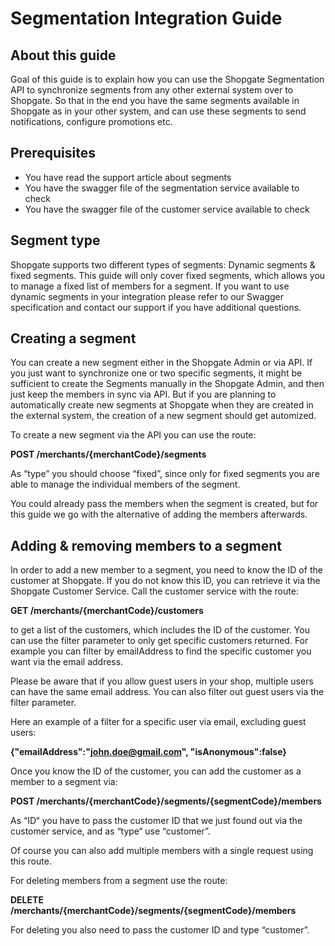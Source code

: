 # Segmentation Integration Guide

## About this guide

Goal of this guide is to explain how you can use the Shopgate Segmentation API to synchronize segments from any other external system over to Shopgate. So that in the end you have the same segments available in Shopgate as in your other system, and can use these segments to send notifications, configure promotions etc.

## Prerequisites

- You have read the support article about segments
- You have the swagger file of the segmentation service available to check
- You have the swagger file of the customer service available to check

## Segment type

Shopgate supports two different types of segments: Dynamic segments & fixed segments. This guide will only cover fixed segments, which allows you to manage a fixed list of members for a segment. If you want to use dynamic segments in your integration please refer to our Swagger specification and contact our support if you have additional questions.

## Creating a segment

You can create a new segment either in the Shopgate Admin or via API. If you just want to synchronize one or two specific segments, it might be sufficient to create the Segments manually in the Shopgate Admin, and then just keep the members in sync via API. But if you are planning to automatically create new segments at Shopgate when they are created in the external system, the creation of a new segment should get automized.

To create a new segment via the API you can use the route:

**POST ​/merchants​/{merchantCode}​/segments**

As “type” you should choose “fixed”, since only for fixed segments you are able to manage the individual members of the segment.

You could already pass the members when the segment is created, but for this guide we go with the alternative of adding the members afterwards.

## Adding & removing members to a segment

In order to add a new member to a segment, you need to know the ID of the customer at Shopgate. If you do not know this ID, you can retrieve it via the Shopgate Customer Service.
Call the customer service with the route:

**GET /merchants/{merchantCode}/customers**

to get a list of the customers, which includes the ID of the customer. You can use the filter parameter to only get specific customers returned. For example you can filter by emailAddress to find the specific customer you want via the email address.

Please be aware that if you allow guest users in your shop, multiple users can have the same email address. You can also filter out guest users via the filter parameter.

Here an example of a filter for a specific user via email, excluding guest users:

**{"emailAddress":"john.doe@gmail.com", "isAnonymous":false}**

Once you know the ID of the customer, you can add the customer as a member to a segment via:

**POST /merchants/{merchantCode}/segments/{segmentCode}/members**

As “ID“ you have to pass the customer ID that we just found out via the customer service, and as “type“ use “customer”.

Of course you can also add multiple members with a single request using this route.

For deleting members from a segment use the route:

**DELETE /merchants/{merchantCode}/segments/{segmentCode}/members**

For deleting you also need to pass the customer ID and type “customer”.